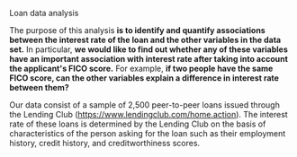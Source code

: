 Loan data analysis

The purpose of this analysis **is to identify and quantify associations between the interest rate of the loan and the other variables in the data set.** In particular, **we would like to find out whether any of these variables have an important association with interest rate after taking into account the applicant's FICO score.** For example, **if two people have the same FICO score, can the other variables explain a difference in interest rate between them?**

Our data consist of a sample of 2,500 peer-to-peer loans issued through the Lending Club (https://www.lendingclub.com/home.action). The interest rate of these loans is determined by the Lending Club on the basis of characteristics of the person asking for the loan such as their employment history, credit history, and creditworthiness scores. 
